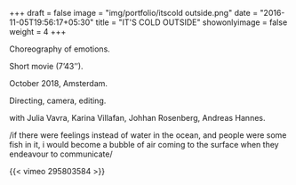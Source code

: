 +++
draft = false
image = "img/portfolio/itscold outside.png"
date = "2016-11-05T19:56:17+05:30"
title = "IT'S COLD OUTSIDE"
showonlyimage = false
weight = 4
+++

Choreography of emotions.

Short movie (7’43’’). 

October 2018, Amsterdam.
<!--more-->

Directing, camera, editing.

with Julia Vavra, Karina Villafan, Johhan Rosenberg, Andreas Hannes.

/if there were feelings instead of water in the ocean, and people were some fish in it,
i would become a bubble of air coming to the surface when they endeavour to communicate/

{{< vimeo 295803584 >}}

